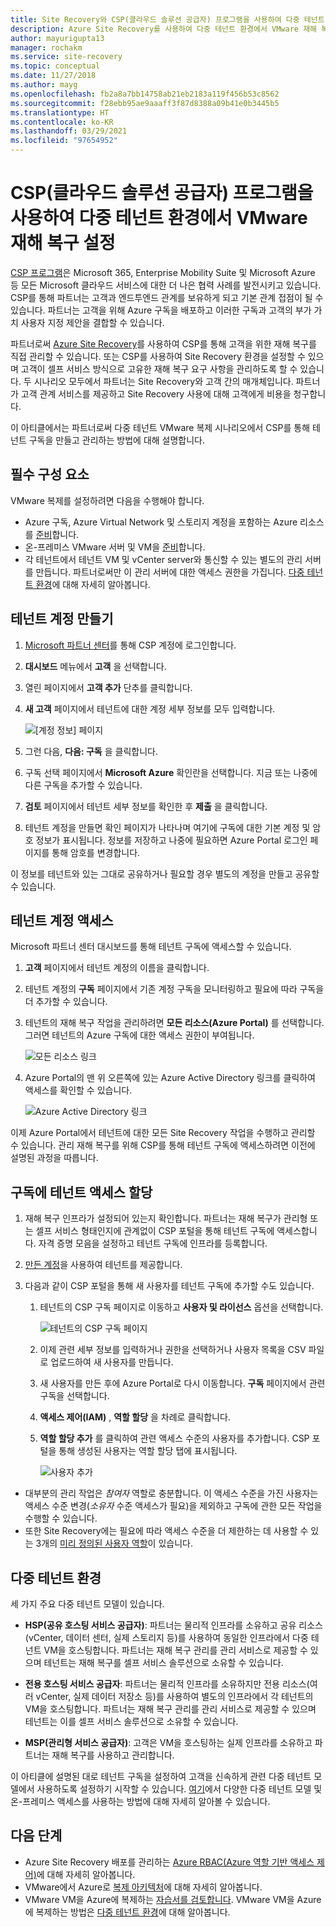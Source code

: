 ```yaml
---
title: Site Recovery와 CSP(클라우드 솔루션 공급자) 프로그램을 사용하여 다중 테넌트 환경에서 Azure에 대한 VMware 재해 복구 설정 | Microsoft Docs
description: Azure Site Recovery를 사용하여 다중 테넌트 환경에서 VMware 재해 복구를 설정하는 방법을 설명합니다.
author: mayurigupta13
manager: rochakm
ms.service: site-recovery
ms.topic: conceptual
ms.date: 11/27/2018
ms.author: mayg
ms.openlocfilehash: fb2a8a7bb14758ab21eb2183a119f456b53c8562
ms.sourcegitcommit: f28ebb95ae9aaaff3f87d8388a09b41e0b3445b5
ms.translationtype: HT
ms.contentlocale: ko-KR
ms.lasthandoff: 03/29/2021
ms.locfileid: "97654952"
---
```

# <a name="set-up-vmware-disaster-recovery-in-a-multi-tenancy-environment-with-the-cloud-solution-provider-csp-program"></a>CSP(클라우드 솔루션 공급자) 프로그램을 사용하여 다중 테넌트 환경에서 VMware 재해 복구 설정

[CSP 프로그램](https://partner.microsoft.com/cloud-solution-provider)은 Microsoft 365, Enterprise Mobility Suite 및 Microsoft Azure 등 모든 Microsoft 클라우드 서비스에 대한 더 나은 협력 사례를 발전시키고 있습니다. CSP를 통해 파트너는 고객과 엔드투엔드 관계를 보유하게 되고 기본 관계 접점이 될 수 있습니다. 파트너는 고객을 위해 Azure 구독을 배포하고 이러한 구독과 고객의 부가 가치 사용자 지정 제안을 결합할 수 있습니다.

파트너로써 [Azure Site Recovery](site-recovery-overview.md)를 사용하여 CSP를 통해 고객을 위한 재해 복구를 직접 관리할 수 있습니다. 또는 CSP를 사용하여 Site Recovery 환경을 설정할 수 있으며 고객이 셀프 서비스 방식으로 고유한 재해 복구 요구 사항을 관리하도록 할 수 있습니다. 두 시나리오 모두에서 파트너는 Site Recovery와 고객 간의 매개체입니다. 파트너가 고객 관계 서비스를 제공하고 Site Recovery 사용에 대해 고객에게 비용을 청구합니다.

이 아티클에서는 파트너로써 다중 테넌트 VMware 복제 시나리오에서 CSP를 통해 테넌트 구독을 만들고 관리하는 방법에 대해 설명합니다.

## <a name="prerequisites"></a>필수 구성 요소

VMware 복제를 설정하려면 다음을 수행해야 합니다.

- Azure 구독, Azure Virtual Network 및 스토리지 계정을 포함하는 Azure 리소스를 [준비](tutorial-prepare-azure.md)합니다.
- 온-프레미스 VMware 서버 및 VM을 [준비](vmware-azure-tutorial-prepare-on-premises.md)합니다.
- 각 테넌트에서 테넌트 VM 및 vCenter server와 통신할 수 있는 별도의 관리 서버를 만듭니다. 파트너로써만 이 관리 서버에 대한 액세스 권한을 가집니다. [다중 테넌트 환경](vmware-azure-multi-tenant-overview.md)에 대해 자세히 알아봅니다.

## <a name="create-a-tenant-account"></a>테넌트 계정 만들기

1. [Microsoft 파트너 센터](https://partnercenter.microsoft.com/)를 통해 CSP 계정에 로그인합니다.
2. **대시보드** 메뉴에서 **고객** 을 선택합니다.
3. 열린 페이지에서 **고객 추가** 단추를 클릭합니다.
4. **새 고객** 페이지에서 테넌트에 대한 계정 세부 정보를 모두 입력합니다.

    ![[계정 정보] 페이지](./media/vmware-azure-multi-tenant-csp-disaster-recovery/customer-add-filled.png)

5. 그런 다음, **다음: 구독** 을 클릭합니다.
6. 구독 선택 페이지에서 **Microsoft Azure** 확인란을 선택합니다. 지금 또는 나중에 다른 구독을 추가할 수 있습니다.
7. **검토** 페이지에서 테넌트 세부 정보를 확인한 후 **제출** 을 클릭합니다.
8. 테넌트 계정을 만들면 확인 페이지가 나타나며 여기에 구독에 대한 기본 계정 및 암호 정보가 표시됩니다. 정보를 저장하고 나중에 필요하면 Azure Portal 로그인 페이지를 통해 암호를 변경합니다.

이 정보를 테넌트와 있는 그대로 공유하거나 필요할 경우 별도의 계정을 만들고 공유할 수 있습니다.

## <a name="access-the-tenant-account"></a>테넌트 계정 액세스

Microsoft 파트너 센터 대시보드를 통해 테넌트 구독에 액세스할 수 있습니다.

1. **고객** 페이지에서 테넌트 계정의 이름을 클릭합니다.
2. 테넌트 계정의 **구독** 페이지에서 기존 계정 구독을 모니터링하고 필요에 따라 구독을 더 추가할 수 있습니다.
3. 테넌트의 재해 복구 작업을 관리하려면 **모든 리소스(Azure Portal)** 를 선택합니다. 그러면 테넌트의 Azure 구독에 대한 액세스 권한이 부여됩니다.

    ![모든 리소스 링크](./media/vmware-azure-multi-tenant-csp-disaster-recovery/all-resources-select.png)  

4. Azure Portal의 맨 위 오른쪽에 있는 Azure Active Directory 링크를 클릭하여 액세스를 확인할 수 있습니다.

    ![Azure Active Directory 링크](./media/vmware-azure-multi-tenant-csp-disaster-recovery/aad-admin-display.png)

이제 Azure Portal에서 테넌트에 대한 모든 Site Recovery 작업을 수행하고 관리할 수 있습니다. 관리 재해 복구를 위해 CSP를 통해 테넌트 구독에 액세스하려면 이전에 설명된 과정을 따릅니다.

## <a name="assign-tenant-access-to-the-subscription"></a>구독에 테넌트 액세스 할당

1. 재해 복구 인프라가 설정되어 있는지 확인합니다. 파트너는 재해 복구가 관리형 또는 셀프 서비스 형태인지에 관계없이 CSP 포털을 통해 테넌트 구독에 액세스합니다. 자격 증명 모음을 설정하고 테넌트 구독에 인프라를 등록합니다.
1. [만든 계정](#create-a-tenant-account)을 사용하여 테넌트를 제공합니다.
1. 다음과 같이 CSP 포털을 통해 새 사용자를 테넌트 구독에 추가할 수도 있습니다.

    1. 테넌트의 CSP 구독 페이지로 이동하고 **사용자 및 라이선스** 옵션을 선택합니다.

       ![테넌트의 CSP 구독 페이지](./media/vmware-azure-multi-tenant-csp-disaster-recovery/users-and-licences.png)

    1. 이제 관련 세부 정보를 입력하거나 권한을 선택하거나 사용자 목록을 CSV 파일로 업로드하여 새 사용자를 만듭니다.

    1. 새 사용자를 만든 후에 Azure Portal로 다시 이동합니다. **구독** 페이지에서 관련 구독을 선택합니다.

    1. **액세스 제어(IAM)** , **역할 할당** 을 차례로 클릭합니다.

    1. **역할 할당 추가** 를 클릭하여 관련 액세스 수준의 사용자를 추가합니다. CSP 포털을 통해 생성된 사용자는 역할 할당 탭에 표시됩니다.

        ![사용자 추가](./media/vmware-azure-multi-tenant-csp-disaster-recovery/add-user-subscription.png)

- 대부분의 관리 작업은 *참여자* 역할로 충분합니다. 이 액세스 수준을 가진 사용자는 액세스 수준 변경(*소유자* 수준 액세스가 필요)을 제외하고 구독에 관한 모든 작업을 수행할 수 있습니다.
- 또한 Site Recovery에는 필요에 따라 액세스 수준을 더 제한하는 데 사용할 수 있는 3개의 [미리 정의된 사용자 역할](site-recovery-role-based-linked-access-control.md)이 있습니다.

## <a name="multi-tenant-environments"></a>다중 테넌트 환경

세 가지 주요 다중 테넌트 모델이 있습니다.

* **HSP(공유 호스팅 서비스 공급자)**: 파트너는 물리적 인프라를 소유하고 공유 리소스(vCenter, 데이터 센터, 실제 스토리지 등)를 사용하여 동일한 인프라에서 다중 테넌트 VM을 호스팅합니다. 파트너는 재해 복구 관리를 관리 서비스로 제공할 수 있으며 테넌트는 재해 복구를 셀프 서비스 솔루션으로 소유할 수 있습니다.

* **전용 호스팅 서비스 공급자**: 파트너는 물리적 인프라를 소유하지만 전용 리소스(여러 vCenter, 실제 데이터 저장소 등)를 사용하여 별도의 인프라에서 각 테넌트의 VM을 호스팅합니다. 파트너는 재해 복구 관리를 관리 서비스로 제공할 수 있으며 테넌트는 이를 셀프 서비스 솔루션으로 소유할 수 있습니다.

* **MSP(관리형 서비스 공급자)**: 고객은 VM을 호스팅하는 실제 인프라를 소유하고 파트너는 재해 복구를 사용하고 관리합니다.

이 아티클에 설명된 대로 테넌트 구독을 설정하여 고객을 신속하게 관련 다중 테넌트 모델에서 사용하도록 설정하기 시작할 수 있습니다. [여기](vmware-azure-multi-tenant-overview.md)에서 다양한 다중 테넌트 모델 및 온-프레미스 액세스를 사용하는 방법에 대해 자세히 알아볼 수 있습니다.

## <a name="next-steps"></a>다음 단계
- Azure Site Recovery 배포를 관리하는 [Azure RBAC(Azure 역할 기반 액세스 제어)](site-recovery-role-based-linked-access-control.md)에 대해 자세히 알아봅니다.
- VMware에서 Azure로 [복제 아키텍처](vmware-azure-architecture.md)에 대해 자세히 알아봅니다.
- VMware VM을 Azure에 복제하는 [자습서를 검토합니다](vmware-azure-tutorial.md).
VMware VM을 Azure에 복제하는 방법은 [다중 테넌트 환경](vmware-azure-multi-tenant-overview.md)에 대해 알아봅니다.
